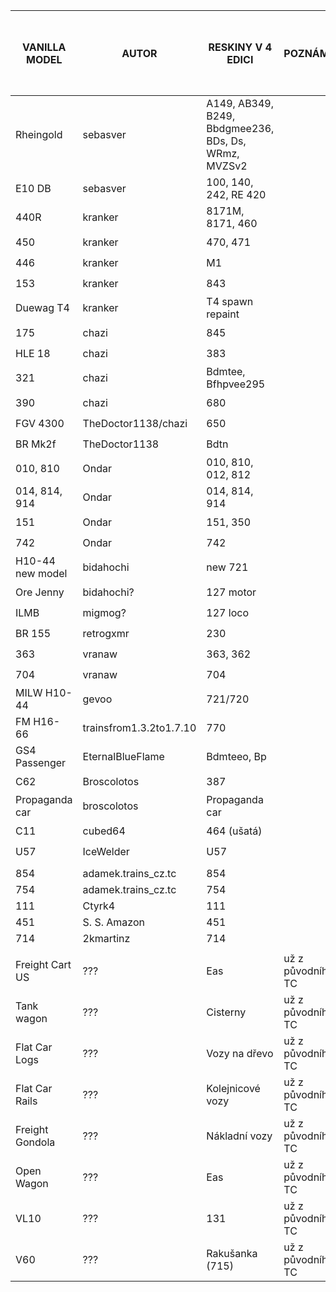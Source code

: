 | VANILLA MODEL	   | AUTOR	                  | RESKINY V 4 EDICI                                    | POZNÁMKA          | VÝSLEDEK ❓-nevyřešeno/❌-zakázáno/✅-povoleno |
|------------------|-------------------------|------------------------------------------------------|-------------------| --- |
| Rheingold        | sebasver                | A149, AB349, B249, Bbdgmee236, BDs, Ds, WRmz, MVZSv2 |                   | ❓ |
| E10 DB           | sebasver                | 100, 140, 242, RE 420                                |                   | ❓ |
| 440R             | kranker                 | 8171M, 8171, 460                                     |                   | ❓ |
| 450              | kranker                 | 470, 471                                             |                   | ❓ |
| 446              | kranker                 | M1                                                   |                   | ❓ |
| 153              | kranker                 | 843                                                  |                   | ❓ |
| Duewag T4        | kranker                 | T4 spawn repaint                                     |                   | ❓ |
| 175              | chazi                   | 845                                                  |                   | ❓ |
| HLE 18           | chazi                   | 383                                                  |                   | ❓ |
| 321              | chazi                   | Bdmtee, Bfhpvee295                                   |                   | ❓ |
| 390              | chazi                   | 680                                                  |                   | ❓ |
| FGV 4300         | TheDoctor1138/chazi     | 650                                                  |                   | ❓ |
| BR Mk2f          | TheDoctor1138           | Bdtn                                                 |                   | ❓ |
| 010, 810         | Ondar                   | 010, 810, 012, 812                                   |                   | ❓ |
| 014, 814, 914    | Ondar                   | 014, 814, 914                                        |                   | ❓ |
| 151              | Ondar                   | 151, 350                                             |                   | ❓ |
| 742              | Ondar                   | 742                                                  |                   | ❓ |
| H10-44 new model | bidahochi               | new 721                                              |                   | ❓ |
| Ore Jenny        | bidahochi?              | 127 motor                                            |                   | ❓ |
| ILMB             | migmog?                 | 127 loco                                             |                   | ❓ |
| BR 155           | retrogxmr               | 230                                                  |                   | ❓ |
| 363              | vranaw                  | 363, 362                                             |                   | ❓ |
| 704              | vranaw                  | 704                                                  |                   | ❓ |
| MILW H10-44      | gevoo                   | 721/720                                              |                   | ❓ |
| FM H16-66        | trainsfrom1.3.2to1.7.10 | 770                                                  |                   | ❓ |
| GS4 Passenger    | EternalBlueFlame        | Bdmteeo, Bp                                          |                   | ❓ |
| C62              | Broscolotos             | 387                                                  |                   | ❓ |
| Propaganda car   | broscolotos             | Propaganda car                                       |                   | ❓ |
| C11              | cubed64                 | 464 (ušatá)                                          |                   | ❓ |
| U57              | IceWelder               | U57                                                  |                   | ❓ |
|                  |                         |                                                      |                   | |
| 854              | adamek.trains_cz.tc     | 854                                                  |                   | ✅ |
| 754              | adamek.trains_cz.tc     | 754                                                  |                   | ✅ |
| 111              | Ctyrk4                  | 111                                                  |                   | ✅ |
| 451              | S. S. Amazon            | 451                                                  |                   | ✅ |
| 714              | 2kmartinz               | 714                                                  |                   | ✅ |
|                  |                         |                                                      |                   | |
| Freight Cart US  | ???                     | Eas                                                  | už z původního TC | ❓ |
| Tank wagon       | ???                     | Cisterny                                             | už z původního TC | ❓ |
| Flat Car Logs    | ???                     | Vozy na dřevo                                        | už z původního TC | ❓ |
| Flat Car Rails   | ???                     | Kolejnicové vozy                                     | už z původního TC | ❓ |
| Freight Gondola  | ???                     | Nákladní vozy                                        | už z původního TC | ❓ |
| Open Wagon       | ???                     | Eas                                                  | už z původního TC | ❓ |
| VL10             | ???                     | 131                                                  | už z původního TC | ❓ |
| V60              | ???                     | Rakušanka (715)                                      | už z původního TC | ❓ |
